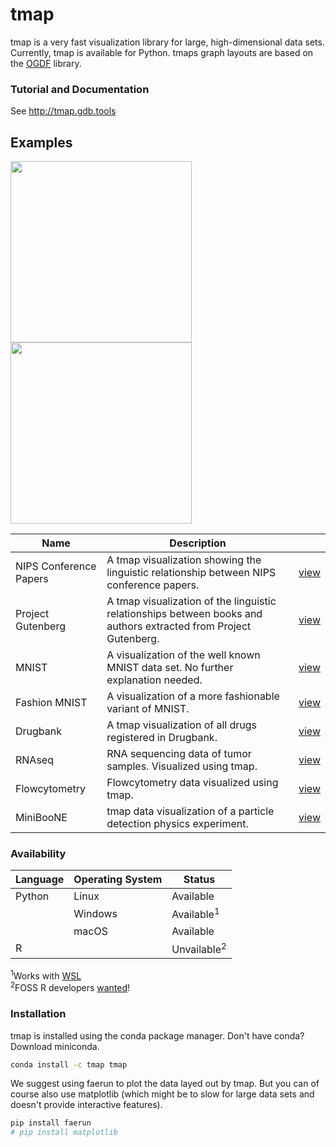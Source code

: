 # tmap
tmap is a very fast visualization library for large, high-dimensional data sets. Currently, tmap is available for Python. tmaps graph layouts are based on the [OGDF](https://ogdf.uos.de/) library.

### Tutorial and Documentation
See <a href="http://tmap.gdb.tools">http://tmap.gdb.tools</a>

## Examples
<img src="https://raw.githubusercontent.com/reymond-group/tmap/master/tmap/examples/drugbank/drugbank.jpg" height="290px"/>  <img src="https://raw.githubusercontent.com/reymond-group/tmap/master/tmap/examples/mnist/mnist.jpg" height="290px" />

| Name | Description |   |
| ---- | ----------- | - |
| NIPS Conference Papers | A tmap visualization showing the linguistic relationship between NIPS conference papers. | [view](http://tmap.gdb.tools/src/nips/nips_papers.html) |
| Project Gutenberg | A tmap visualization of the linguistic relationships between books and authors extracted from Project Gutenberg. | [view](http://tmap.gdb.tools/src/gutenberg/gutenberg.html) |
| MNIST | A visualization of the well known MNIST data set. No further explanation needed. | [view](http://tmap.gdb.tools/src/mnist/mnist.html) |
| Fashion MNIST | A visualization of a more fashionable variant of MNIST. | [view](http://tmap.gdb.tools/src/fmnist/fmnist.html) |
| Drugbank | A tmap visualization of all drugs registered in Drugbank. | [view](http://tmap.gdb.tools/src/drugbank/drugbank.html) |
| RNAseq | RNA sequencing data of tumor samples. Visualized using tmap. | [view](http://tmap.gdb.tools/src/rnaseq/rnaseq.html) |
| Flowcytometry | Flowcytometry data visualized using tmap. | [view](http://tmap.gdb.tools/src/flowcytometry/cyto.html) |
| MiniBooNE | tmap data visualization of a particle detection physics experiment.  | [view](http://tmap.gdb.tools/src/miniboone/miniboone.html) |


### Availability
| Language | Operating System | Status                 |
| -------- | ---------------- | ---------------------- |
| Python   | Linux            | Available              |
|          | Windows          | Available<sup>1</sup>  |
|          | macOS            | Available              |
| R        |                  | Unvailable<sup>2</sup> |

<span class="small"><sup>1</sup>Works with
[WSL](https://docs.microsoft.com/en-us/windows/wsl/install-win10)</span>  
<span class="small"><sup>2</sup>FOSS R developers
[wanted](https://github.com/reymond-group/tmap)\!</span>

### Installation
tmap is installed using the conda package manager. Don't have conda? Download miniconda.

```bash
conda install -c tmap tmap
```

We suggest using faerun to plot the data layed out by tmap. But you can of course also use matplotlib (which might be to slow for large data sets and doesn't provide interactive features).

```bash
pip install faerun
# pip install matplotlib
```
